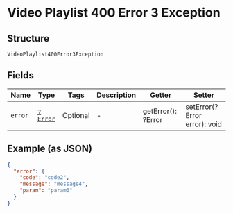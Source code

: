 
# Video Playlist 400 Error 3 Exception

## Structure

`VideoPlaylist400Error3Exception`

## Fields

| Name | Type | Tags | Description | Getter | Setter |
|  --- | --- | --- | --- | --- | --- |
| `error` | [`?Error`](../../doc/models/error.md) | Optional | - | getError(): ?Error | setError(?Error error): void |

## Example (as JSON)

```json
{
  "error": {
    "code": "code2",
    "message": "message4",
    "param": "param6"
  }
}
```

